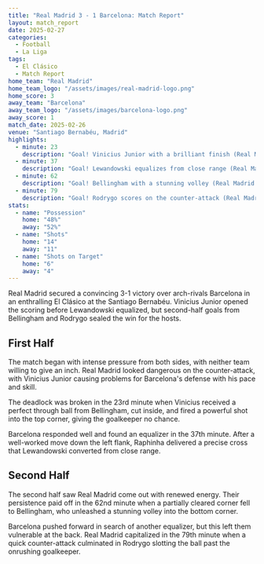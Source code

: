```yaml
---
title: "Real Madrid 3 - 1 Barcelona: Match Report"
layout: match_report
date: 2025-02-27
categories: 
  - Football
  - La Liga
tags:
  - El Clásico
  - Match Report
home_team: "Real Madrid"
home_team_logo: "/assets/images/real-madrid-logo.png"
home_score: 3
away_team: "Barcelona"
away_team_logo: "/assets/images/barcelona-logo.png"
away_score: 1
match_date: 2025-02-26
venue: "Santiago Bernabéu, Madrid"
highlights:
  - minute: 23
    description: "Goal! Vinicius Junior with a brilliant finish (Real Madrid 1-0 Barcelona)"
  - minute: 37
    description: "Goal! Lewandowski equalizes from close range (Real Madrid 1-1 Barcelona)"
  - minute: 62
    description: "Goal! Bellingham with a stunning volley (Real Madrid 2-1 Barcelona)"
  - minute: 79
    description: "Goal! Rodrygo scores on the counter-attack (Real Madrid 3-1 Barcelona)"
stats:
  - name: "Possession"
    home: "48%"
    away: "52%"
  - name: "Shots"
    home: "14"
    away: "11"
  - name: "Shots on Target"
    home: "6"
    away: "4"
---
```


Real Madrid secured a convincing 3-1 victory over arch-rivals Barcelona in an enthralling El Clásico at the Santiago Bernabéu. Vinicius Junior opened the scoring before Lewandowski equalized, but second-half goals from Bellingham and Rodrygo sealed the win for the hosts.

## First Half

The match began with intense pressure from both sides, with neither team willing to give an inch. Real Madrid looked dangerous on the counter-attack, with Vinicius Junior causing problems for Barcelona's defense with his pace and skill.

The deadlock was broken in the 23rd minute when Vinicius received a perfect through ball from Bellingham, cut inside, and fired a powerful shot into the top corner, giving the goalkeeper no chance.

Barcelona responded well and found an equalizer in the 37th minute. After a well-worked move down the left flank, Raphinha delivered a precise cross that Lewandowski converted from close range.

## Second Half

The second half saw Real Madrid come out with renewed energy. Their persistence paid off in the 62nd minute when a partially cleared corner fell to Bellingham, who unleashed a stunning volley into the bottom corner.

Barcelona pushed forward in search of another equalizer, but this left them vulnerable at the back. Real Madrid capitalized in the 79th minute when a quick counter-attack culminated in Rodrygo slotting the ball past the onrushing goalkeeper.
